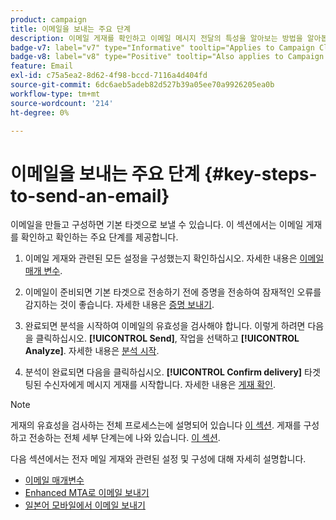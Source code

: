 ```yaml
---
product: campaign
title: 이메일을 보내는 주요 단계
description: 이메일 게재를 확인하고 이메일 메시지 전달의 특성을 알아보는 방법을 알아봅니다
badge-v7: label="v7" type="Informative" tooltip="Applies to Campaign Classic v7"
badge-v8: label="v8" type="Positive" tooltip="Also applies to Campaign v8"
feature: Email
exl-id: c75a5ea2-8d62-4f98-bccd-7116a4d404fd
source-git-commit: 6dc6aeb5adeb82d527b39a05ee70a9926205ea0b
workflow-type: tm+mt
source-wordcount: '214'
ht-degree: 0%

---
```


# 이메일을 보내는 주요 단계 {#key-steps-to-send-an-email}



이메일을 만들고 구성하면 기본 타겟으로 보낼 수 있습니다. 이 섹션에서는 이메일 게재를 확인하고 확인하는 주요 단계를 제공합니다.

1. 이메일 게재와 관련된 모든 설정을 구성했는지 확인하십시오. 자세한 내용은 [이메일 매개 변수](email-parameters.md).
1. 이메일이 준비되면 기본 타겟으로 전송하기 전에 증명을 전송하여 잠재적인 오류를 감지하는 것이 좋습니다. 자세한 내용은 [증명 보내기](steps-validating-the-delivery.md#sending-a-proof).

1. 완료되면 분석을 시작하여 이메일의 유효성을 검사해야 합니다. 이렇게 하려면 다음을 클릭하십시오. **[!UICONTROL Send]**, 작업을 선택하고 **[!UICONTROL Analyze]**. 자세한 내용은 [분석 시작](steps-validating-the-delivery.md#analyzing-the-delivery).

1. 분석이 완료되면 다음을 클릭하십시오. **[!UICONTROL Confirm delivery]** 타겟팅된 수신자에게 메시지 게재를 시작합니다. 자세한 내용은 [게재 확인](steps-sending-the-delivery.md#confirming-delivery).

   <!--Add screenshot with analysis done and Confirm delivery button activated.-->

>[!NOTE]
>
>게재의 유효성을 검사하는 전체 프로세스는에 설명되어 있습니다 [이 섹션](steps-validating-the-delivery.md). 게재를 구성하고 전송하는 전체 세부 단계는에 나와 있습니다. [이 섹션](steps-sending-the-delivery.md).

다음 섹션에서는 전자 메일 게재와 관련된 설정 및 구성에 대해 자세히 설명합니다.
<!--* [Generating the mirror page](generating-mirror-page.md)
* [Email BCC](email-bcc.md)-->
* [이메일 매개변수](email-parameters.md)
* [Enhanced MTA로 이메일 보내기](sending-with-enhanced-mta.md)
* [일본어 모바일에서 이메일 보내기](sending-emails-on-japanese-mobiles.md)
